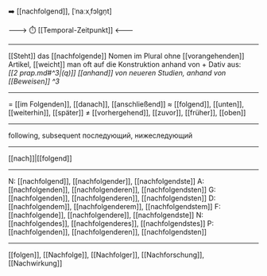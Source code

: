 ➡️ [[nachfolgend]], [ˈnaːxˌfɔlɡn̩t]

---> ⏱️ [[Temporal-Zeitpunkt]] <---


---
[[Steht]] das [[nachfolgende]] Nomen im Plural ohne [[vorangehenden]] Artikel, [[weicht]] man oft auf die Konstruktion anhand von + Dativ aus:  
*[[2 prap.md#^3|(q)]] [[anhand]] von neueren Studien, anhand von [[Beweisen]] ^3*

---
= [[im Folgenden]], [[danach]], [[anschließend]]
≈ [[folgend]], [[unten]], [[weiterhin]], [[später]]
≠ [[vorhergehend]], [[zuvor]], [[früher]], [[oben]]

---
following, subsequent
последующий, нижеследующий

---
[[nach]]|[[folgend]]

---
N: [[nachfolgend]], [[nachfolgender]], [[nachfolgendste]]
A: [[nachfolgenden]], [[nachfolgenderen]], [[nachfolgendsten]]
G: [[nachfolgenden]], [[nachfolgenderen]], [[nachfolgendsten]]
D: [[nachfolgendem]], [[nachfolgenderem]], [[nachfolgendstem]]
F: [[nachfolgende]], [[nachfolgendere]], [[nachfolgendste]]
N: [[nachfolgendes]], [[nachfolgenderes]], [[nachfolgendstes]]
P: [[nachfolgenden]], [[nachfolgenderen]], [[nachfolgendsten]]

---
[[folgen]], [[Nachfolge]], [[Nachfolger]], [[Nachforschung]], [[Nachwirkung]]
